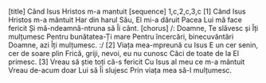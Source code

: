 [title] Când Isus Hristos m-a mantuit
[sequence] 1,c,2,c,3,c
[1]
Când Isus Hristos m-a mântuit
Har din harul Său, El mi-a dăruit
Pacea Lui mă face fericit
Și mă-ndeamnă-ntruna să Îi cânt.
[chorus]
/: Doamne, Te slăvesc și Îți mulțumesc
Pentru bunătatea-Ți mare
Pentru încercări, binecuvântări
Doamne, azi Îți mulțumesc. :/
[2]
Viața mea-mpreună cu Isus
E un cer senin, cer de soare plin
Frică, griji, nevoi, eu nu cunosc
Căci de toate de la El primesc.
[3]
Vreau să știe toți că-s fericit
Cu Isus al meu ce m-a mântuit
Vreau de-acum doar Lui să Îi slujesc
Prin viața mea să-I mulțumesc.

